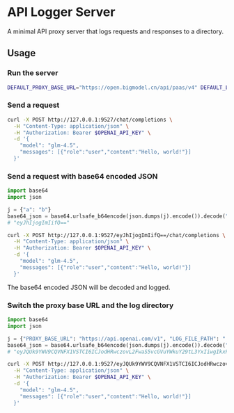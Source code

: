 # API Logger Server

A minimal API proxy server that logs requests and responses to a directory.

## Usage

### Run the server

```bash
DEFAULT_PROXY_BASE_URL="https://open.bigmodel.cn/api/paas/v4" DEFAULT_LOG_DIR="./logs" uvicorn api_logger_server:app --reload --port 9527
```

### Send a request

```bash
curl -X POST http://127.0.0.1:9527/chat/completions \
  -H "Content-Type: application/json" \
  -H "Authorization: Bearer $OPENAI_API_KEY" \
  -d '{
    "model": "glm-4.5",
    "messages": [{"role":"user","content":"Hello, world!"}]
  }'
```

### Send a request with base64 encoded JSON

```python
import base64
import json

j = {"a": "b"}
base64_json = base64.urlsafe_b64encode(json.dumps(j).encode()).decode("utf-8")
# "eyJhIjogImIifQ=="
```

```bash
curl -X POST http://127.0.0.1:9527/eyJhIjogImIifQ==/chat/completions \
  -H "Content-Type: application/json" \
  -H "Authorization: Bearer $OPENAI_API_KEY" \
  -d '{
    "model": "glm-4.5",
    "messages": [{"role":"user","content":"Hello, world!"}]
  }'
```

The base64 encoded JSON will be decoded and logged.

### Switch the proxy base URL and the log directory

```python
import base64
import json

j = {"PROXY_BASE_URL": "https://api.openai.com/v1", "LOG_FILE_PATH": "./logs_openai/a.json"}
base64_json = base64.urlsafe_b64encode(json.dumps(j).encode()).decode("utf-8")
# "eyJQUk9YWV9CQVNFX1VSTCI6ICJodHRwczovL2FwaS5vcGVuYWkuY29tL3YxIiwgIkxPR19GSUxFX1BBVEgiOiAiLi9sb2dzX29wZW5haS9hLmpzb24ifQ=="
```

```bash
curl -X POST http://127.0.0.1:9527/eyJQUk9YWV9CQVNFX1VSTCI6ICJodHRwczovL2FwaS5vcGVuYWkuY29tL3YxIiwgIkxPR19GSUxFX1BBVEgiOiAiLi9sb2dzX29wZW5haS9hLmpzb24ifQ==/chat/completions \
  -H "Content-Type: application/json" \
  -H "Authorization: Bearer $OPENAI_API_KEY" \
  -d '{
    "model": "glm-4.5",
    "messages": [{"role":"user","content":"Hello, world!"}]
  }'
```
